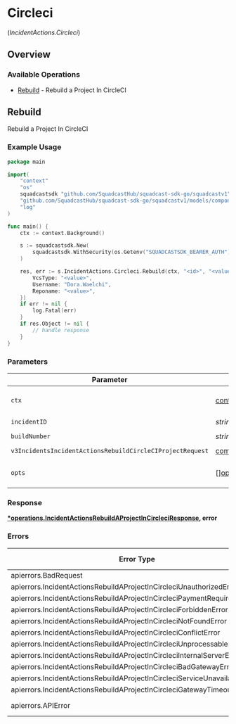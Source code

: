 # Circleci
(*IncidentActions.Circleci*)

## Overview

### Available Operations

* [Rebuild](#rebuild) - Rebuild a Project In CircleCI

## Rebuild

Rebuild a Project In CircleCI

### Example Usage

<!-- UsageSnippet language="go" operationID="IncidentActions_rebuildAProjectInCircleci" method="post" path="/v3/incidents/{incidentID}/actions/circleci/rebuild/{buildNumber}" -->
```go
package main

import(
	"context"
	"os"
	squadcastsdk "github.com/SquadcastHub/squadcast-sdk-go/squadcastv1"
	"github.com/SquadcastHub/squadcast-sdk-go/squadcastv1/models/components"
	"log"
)

func main() {
    ctx := context.Background()

    s := squadcastsdk.New(
        squadcastsdk.WithSecurity(os.Getenv("SQUADCASTSDK_BEARER_AUTH")),
    )

    res, err := s.IncidentActions.Circleci.Rebuild(ctx, "<id>", "<value>", components.V3IncidentsIncidentActionsRebuildCircleCIProjectRequest{
        VcsType: "<value>",
        Username: "Dora.Waelchi",
        Reponame: "<value>",
    })
    if err != nil {
        log.Fatal(err)
    }
    if res.Object != nil {
        // handle response
    }
}
```

### Parameters

| Parameter                                                                                                                                                | Type                                                                                                                                                     | Required                                                                                                                                                 | Description                                                                                                                                              |
| -------------------------------------------------------------------------------------------------------------------------------------------------------- | -------------------------------------------------------------------------------------------------------------------------------------------------------- | -------------------------------------------------------------------------------------------------------------------------------------------------------- | -------------------------------------------------------------------------------------------------------------------------------------------------------- |
| `ctx`                                                                                                                                                    | [context.Context](https://pkg.go.dev/context#Context)                                                                                                    | :heavy_check_mark:                                                                                                                                       | The context to use for the request.                                                                                                                      |
| `incidentID`                                                                                                                                             | *string*                                                                                                                                                 | :heavy_check_mark:                                                                                                                                       | N/A                                                                                                                                                      |
| `buildNumber`                                                                                                                                            | *string*                                                                                                                                                 | :heavy_check_mark:                                                                                                                                       | N/A                                                                                                                                                      |
| `v3IncidentsIncidentActionsRebuildCircleCIProjectRequest`                                                                                                | [components.V3IncidentsIncidentActionsRebuildCircleCIProjectRequest](../../models/components/v3incidentsincidentactionsrebuildcircleciprojectrequest.md) | :heavy_check_mark:                                                                                                                                       | N/A                                                                                                                                                      |
| `opts`                                                                                                                                                   | [][operations.Option](../../models/operations/option.md)                                                                                                 | :heavy_minus_sign:                                                                                                                                       | The options for this request.                                                                                                                            |

### Response

**[*operations.IncidentActionsRebuildAProjectInCircleciResponse](../../models/operations/incidentactionsrebuildaprojectincircleciresponse.md), error**

### Errors

| Error Type                                                                 | Status Code                                                                | Content Type                                                               |
| -------------------------------------------------------------------------- | -------------------------------------------------------------------------- | -------------------------------------------------------------------------- |
| apierrors.BadRequest                                                       | 400                                                                        | application/json                                                           |
| apierrors.IncidentActionsRebuildAProjectInCircleciUnauthorizedError        | 401                                                                        | application/json                                                           |
| apierrors.IncidentActionsRebuildAProjectInCircleciPaymentRequiredError     | 402                                                                        | application/json                                                           |
| apierrors.IncidentActionsRebuildAProjectInCircleciForbiddenError           | 403                                                                        | application/json                                                           |
| apierrors.IncidentActionsRebuildAProjectInCircleciNotFoundError            | 404                                                                        | application/json                                                           |
| apierrors.IncidentActionsRebuildAProjectInCircleciConflictError            | 409                                                                        | application/json                                                           |
| apierrors.IncidentActionsRebuildAProjectInCircleciUnprocessableEntityError | 422                                                                        | application/json                                                           |
| apierrors.IncidentActionsRebuildAProjectInCircleciInternalServerError      | 500                                                                        | application/json                                                           |
| apierrors.IncidentActionsRebuildAProjectInCircleciBadGatewayError          | 502                                                                        | application/json                                                           |
| apierrors.IncidentActionsRebuildAProjectInCircleciServiceUnavailableError  | 503                                                                        | application/json                                                           |
| apierrors.IncidentActionsRebuildAProjectInCircleciGatewayTimeoutError      | 504                                                                        | application/json                                                           |
| apierrors.APIError                                                         | 4XX, 5XX                                                                   | \*/\*                                                                      |